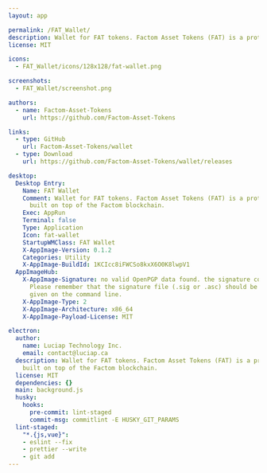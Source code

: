 ```yaml
---
layout: app

permalink: /FAT_Wallet/
description: Wallet for FAT tokens. Factom Asset Tokens (FAT) is a protocol of tokenization built on top of the Factom blockchain.
license: MIT

icons:
  - FAT_Wallet/icons/128x128/fat-wallet.png

screenshots:
  - FAT_Wallet/screenshot.png

authors:
  - name: Factom-Asset-Tokens
    url: https://github.com/Factom-Asset-Tokens

links:
  - type: GitHub
    url: Factom-Asset-Tokens/wallet
  - type: Download
    url: https://github.com/Factom-Asset-Tokens/wallet/releases

desktop:
  Desktop Entry:
    Name: FAT Wallet
    Comment: Wallet for FAT tokens. Factom Asset Tokens (FAT) is a protocol of tokenization
      built on top of the Factom blockchain.
    Exec: AppRun
    Terminal: false
    Type: Application
    Icon: fat-wallet
    StartupWMClass: FAT Wallet
    X-AppImage-Version: 0.1.2
    Categories: Utility
    X-AppImage-BuildId: 1KCIcc8iFWCSo8kxX6O0K8lwpV1
  AppImageHub:
    X-AppImage-Signature: no valid OpenPGP data found. the signature could not be verified.
      Please remember that the signature file (.sig or .asc) should be the first file
      given on the command line.
    X-AppImage-Type: 2
    X-AppImage-Architecture: x86_64
    X-AppImage-Payload-License: MIT

electron:
  author:
    name: Luciap Technology Inc.
    email: contact@luciap.ca
  description: Wallet for FAT tokens. Factom Asset Tokens (FAT) is a protocol of tokenization
    built on top of the Factom blockchain.
  license: MIT
  dependencies: {}
  main: background.js
  husky:
    hooks:
      pre-commit: lint-staged
      commit-msg: commitlint -E HUSKY_GIT_PARAMS
  lint-staged:
    "*.{js,vue}":
    - eslint --fix
    - prettier --write
    - git add
---
```

